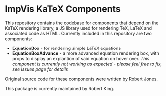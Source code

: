 # ImpVis KaTeX Components

This repository contains the codebase for components that depend on the KaTeX rendering library, a JS library used for rendering TeX, LaTeX and associated code as HTML. Currently included in this repository are two components:
- **EquationBox** - for rendering simple LaTeX equations
- **EquationBoxAdvance** - a more advanced equation rendering box, with props to display an explantion of said equation on hover over. *This component is currently not working as expected - please feel free to fix, see Issues page for details*

Original source code for these components were written by Robert Jones. 

This package is currently maintained by Robert King.
